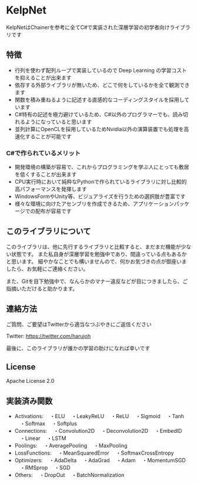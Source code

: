 # KelpNet
KelpNetはChainerを参考に全てC#で実装された深層学習の初学者向けライブラリです


## 特徴
- 行列を使わず配列ループで実装しているので Deep Learning の学習コストを抑えることが出来ます
- 依存する外部ライブラリが無いため、どこで何をしているかを全て観測できます
- 関数を積み重ねるように記述する直感的なコーディングスタイルを採用しています
- C#特有の記述を極力避けているため、C#以外のプログラマーでも、読み切れるようになっていると思います
- 並列計算にOpenCLを採用しているためNvidia以外の演算装置でも処理を高速化することが可能です

### C#で作られているメリット
- 開発環境の構築が容易で、これからプログラミングを学ぶ人にとっても敷居を低くすることが出来ます
- CPU実行時において純粋なPythonで作られているライブラリに対し比較的高パフォーマンスを発揮します
- WindowsFormやUnity等、ビジュアライズを行うための選択肢が豊富です
- 様々な環境に向けたアセンブリを作成できるため、アプリケーションパッケージでの配布が容易です

## このライブラリについて
このライブラリは、他に先行するライブラリと比較すると、まだまだ機能が少ない状態です。
また私自身が深層学習を勉強中であり、間違っている点もあるかと思います。
細やかなことでも構いませんので、何かお気づきの点が御座いましたら、お気軽にご連絡ください。

また、Gitを目下勉強中で、なんらかのマナー違反などが目につきましたら、ご指摘いただけると助かります。


## 連絡方法
ご質問、ご要望はTwitterから適当なつぶやきにご返信ください

Twitter: https://twitter.com/harujoh


最後に、このライブラリが誰かの学習の助けになれば幸いです


## License
Apache License 2.0


## 実装済み関数
- Activations:
　・ELU
　・LeakyReLU
　・ReLU
　・Sigmoid
　・Tanh
　・Softmax
　・Softplus
- Connections:
　・Convolution2D
　・Deconvolution2D
　・EmbedID
　・Linear
　・LSTM
- Poolings:
　・AveragePooling
　・MaxPooling
- LossFunctions:
　・MeanSquaredError
　・SoftmaxCrossEntropy
- Optimizers:
　・AdaDelta
　・AdaGrad
　・Adam
　・MomentumSGD
　・RMSprop
　・SGD
- Others:
　・DropOut
　・BatchNormalization

